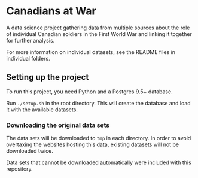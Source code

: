 # Canadians at War

A data science project gathering data from multiple sources about the role of individual Canadian
soldiers in the First World War and linking it together for further analysis.

For more information on individual datasets, see the README files in individual folders.

## Setting up the project

To run this project, you need Python and a Postgres 9.5+ database.

Run `./setup.sh` in the root directory. This will create the database and load it with the available datasets.

### Downloading the original data sets

The data sets will be downloaded to `tmp` in each directory. In order to avoid overtaxing the websites hosting
this data, existing datasets will not be downloaded twice.

Data sets that cannot be downloaded automatically were included with this repository.